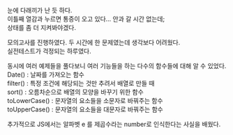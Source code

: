 눈에 다래끼가 난 듯 하다. <br>
이틀째 열감과 누르면 통증이 오고 있다... 안과 갈 시간 없는데;<br>
상태를 좀 더 지켜봐야겠다.<br>

 

모의고사를 진행하였다. 두 시간에 한 문제였는데 생각보다 어려웠다.<br>
실전테스트가 걱정되는 하루였다.<br>

 

동시에 여러 예제들을 풀다보니 여러 기능들을 하는 다수의 함수들에 대해 알 수 있었다.<br>
Date() : 날짜를 가져오는 함수<br>
filter() : 특정 조건에 해당되는 것만 추려서 배열로 만들 때 <br>
sort() : 오름차순으로 배열의 모양을 바꾸기 위한 함수<br>
toLowerCase() : 문자열의 요소들을 소문자로 바꿔주는 함수<br>
toUpperCase() : 문자열의 요소들을 대문자로 바꿔주는 함수<br>

 

추가적으로 JS에서는 알파벳 e 를 제곱수라는 number로 인식한다는 사실을 배웠다.
